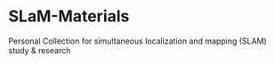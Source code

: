 # SLaM-Materials
Personal Collection for simultaneous localization and mapping (SLAM) study &amp; research
